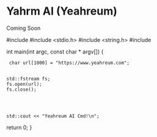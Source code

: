 # Yahrm AI (Yeahreum)



Coming Soon




#include <iostream>
#include <stdio.h>
#include <string.h>
#include <fstream>


int main(int argc, const char * argv[]) {
    
    
    
     char url[1000] = "https://www.yeahreum.com";
    
    
    std::fstream fs;
    fs.open(url);
    fs.close();
    
    
    
    
    std::cout << "Yeahreum AI Cmd!\n";
   return 0;
}
